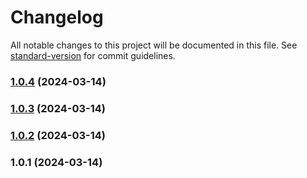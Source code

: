 # Changelog

All notable changes to this project will be documented in this file. See [standard-version](https://github.com/conventional-changelog/standard-version) for commit guidelines.

### [1.0.4](https://github.com/dakeng/manpi/compare/v1.0.3...v1.0.4) (2024-03-14)

### [1.0.3](https://github.com/dakeng/manpi/compare/v1.0.2...v1.0.3) (2024-03-14)

### [1.0.2](https://github.com/dakeng/manpi/compare/v1.0.1...v1.0.2) (2024-03-14)

### 1.0.1 (2024-03-14)
